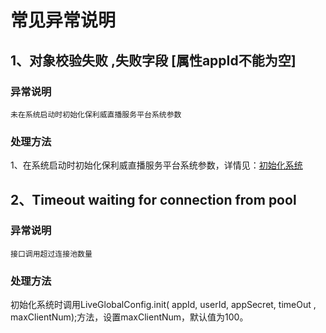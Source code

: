 # 常见异常说明
## 1、对象校验失败 ,失败字段 [属性appId不能为空]
### 异常说明
```
未在系统启动时初始化保利威直播服务平台系统参数
```
### 处理方法
1、在系统启动时初始化保利威直播服务平台系统参数，详情见：[初始化系统](quick_start?id=_2初始化系统)

## 2、Timeout waiting for connection from pool
### 异常说明
```
接口调用超过连接池数量
```
### 处理方法
初始化系统时调用LiveGlobalConfig.init(  appId,  userId,  appSecret,  timeOut ,  maxClientNum);方法，设置maxClientNum，默认值为100。